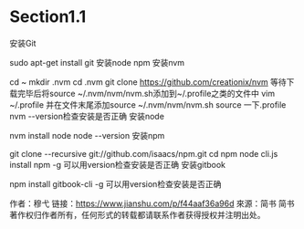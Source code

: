 # Section1.1

安装Git

sudo apt-get install git
安装node npm
安装nvm

cd ~
mkdir .nvm
cd .nvm
git clone https://github.com/creationix/nvm
等待下载完毕后将source ~/.nvm/nvm/nvm.sh添加到~/.profile之类的文件中
vim ~/.profile 并在文件末尾添加source ~/.nvm/nvm/nvm.sh
source 一下.profile
nvm --version检查安装是否正确
安装node

nvm install node
node --version
安装npm

git clone --recursive git://github.com/isaacs/npm.git
cd npm
node cli.js install npm -g
可以用version检查安装是否正确
安装gitbook

npm install gitbook-cli -g
可以用version检查安装是否正确

作者：穆弋
链接：https://www.jianshu.com/p/f44aaf36a96d
來源：简书
简书著作权归作者所有，任何形式的转载都请联系作者获得授权并注明出处。
